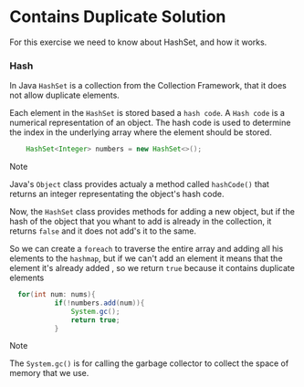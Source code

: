 # Contains Duplicate Solution 

For this exercise we need to know about HashSet, and 
how it works.

### Hash

In Java `HashSet` is a collection from the Collection Framework, that it does not allow duplicate elements. 
<br>

Each element in the `HashSet`  is stored based a `hash code`. A `Hash code` is a numerical representation of an object. 
The hash code is used to determine the index in the underlying array where the element should be stored. 

```Java
    HashSet<Integer> numbers = new HashSet<>();
```

>[!NOTE]
>Java's `Object` class provides actualy a method called `hashCode()` that returns an integer representating the object's hash code. 

Now, the `HashSet` class provides methods for adding a new object, but if the hash of the object that you whant to add is already in the collection, it returns `false` and it does not add's it to the same. 

So we can create a `foreach` to traverse the entire array and adding all his elements to the `hashmap`, but if we can't add an element it means that the element it's already added , so we return `true` because it contains duplicate elements 

```Java 
  for(int num: nums){
           if(!numbers.add(num)){
               System.gc(); 
               return true; 
           }
```

>[!NOTE]
> The `System.gc()` is for calling the garbage collector to collect the space of memory that we use. 

